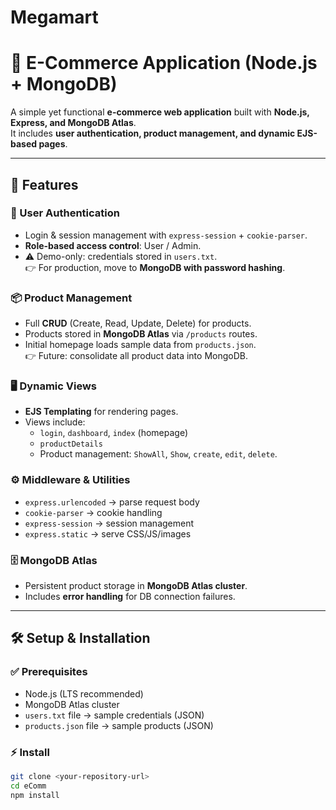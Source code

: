 # Megamart
# 🛒 E-Commerce Application (Node.js + MongoDB)

A simple yet functional **e-commerce web application** built with **Node.js, Express, and MongoDB Atlas**.  
It includes **user authentication, product management, and dynamic EJS-based pages**.

---

## 🚀 Features

### 🔐 User Authentication
- Login & session management with `express-session` + `cookie-parser`.
- **Role-based access control**: User / Admin.
- ⚠️ Demo-only: credentials stored in `users.txt`.  
  👉 For production, move to **MongoDB with password hashing**.

### 📦 Product Management
- Full **CRUD** (Create, Read, Update, Delete) for products.
- Products stored in **MongoDB Atlas** via `/products` routes.
- Initial homepage loads sample data from `products.json`.  
  👉 Future: consolidate all product data into MongoDB.

### 🖥️ Dynamic Views
- **EJS Templating** for rendering pages.
- Views include:  
  - `login`, `dashboard`, `index` (homepage)  
  - `productDetails`  
  - Product management: `ShowAll`, `Show`, `create`, `edit`, `delete`.

### ⚙️ Middleware & Utilities
- `express.urlencoded` → parse request body  
- `cookie-parser` → cookie handling  
- `express-session` → session management  
- `express.static` → serve CSS/JS/images  

### 🗄️ MongoDB Atlas
- Persistent product storage in **MongoDB Atlas cluster**.
- Includes **error handling** for DB connection failures.

---

## 🛠️ Setup & Installation

### ✅ Prerequisites
- Node.js (LTS recommended)  
- MongoDB Atlas cluster  
- `users.txt` file → sample credentials (JSON)  
- `products.json` file → sample products (JSON)

### ⚡ Install
```bash
git clone <your-repository-url>
cd eComm
npm install

